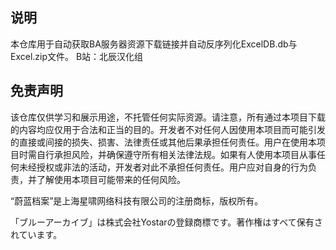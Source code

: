 ## 说明
本仓库用于自动获取BA服务器资源下载链接并自动反序列化ExcelDB.db与Excel.zip文件。
B站：北辰汉化组

## 免责声明
该仓库仅供学习和展示用途，不托管任何实际资源。请注意，所有通过本项目下载的内容均应仅用于合法和正当的目的。开发者不对任何人因使用本项目而可能引发的直接或间接的损失、损害、法律责任或其他后果承担任何责任。用户在使用本项目时需自行承担风险，并确保遵守所有相关法律法规。如果有人使用本项目从事任何未经授权或非法的活动，开发者对此不承担任何责任。用户应对自身的行为负责，并了解使用本项目可能带来的任何风险。

“蔚蓝档案”是上海星啸网络科技有限公司的注册商标，版权所有。

「ブルーアーカイブ」は株式会社Yostarの登録商標です。著作権はすべて保有されています。